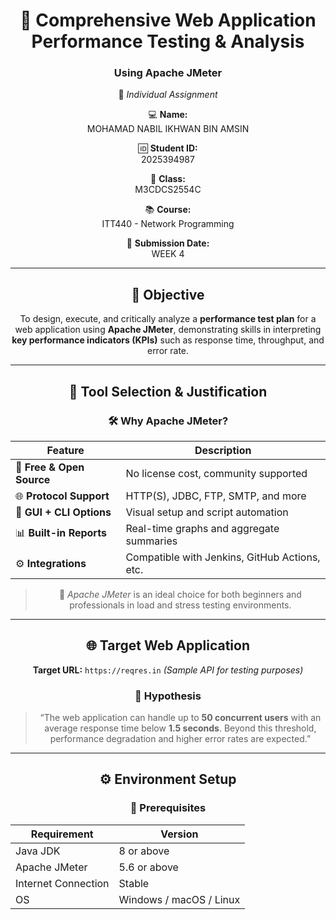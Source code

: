 <div align="center">

<div align="center">

# 🧪 Comprehensive Web Application Performance Testing & Analysis  
### Using **Apache JMeter**  

📘 *Individual Assignment*  

💻 **Name:**  
MOHAMAD NABIL IKHWAN BIN AMSIN

🆔 **Student ID:**  
2025394987  

🏫 **Class:**  
M3CDCS2554C  

📚 **Course:**  
ITT440 - Network Programming  

📅 **Submission Date:**  
WEEK 4

</div>

---

## 🎯 Objective  

To design, execute, and critically analyze a **performance test plan** for a web application using **Apache JMeter**, demonstrating skills in interpreting **key performance indicators (KPIs)** such as response time, throughput, and error rate.

---

## 🧰 Tool Selection & Justification  

### 🛠 Why Apache JMeter?

| Feature | Description |
|----------|--------------|
| 💸 **Free & Open Source** | No license cost, community supported |
| 🌐 **Protocol Support** | HTTP(S), JDBC, FTP, SMTP, and more |
| 🧩 **GUI + CLI Options** | Visual setup and script automation |
| 📊 **Built-in Reports** | Real-time graphs and aggregate summaries |
| ⚙️ **Integrations** | Compatible with Jenkins, GitHub Actions, etc. |

> 🧠 *Apache JMeter* is an ideal choice for both beginners and professionals in load and stress testing environments.

---

## 🌐 Target Web Application  

**Target URL:** `https://reqres.in` *(Sample API for testing purposes)*  

### 🧩 Hypothesis  

> “The web application can handle up to **50 concurrent users** with an average response time below **1.5 seconds**. Beyond this threshold, performance degradation and higher error rates are expected.”

---

## ⚙️ Environment Setup  

### 🧩 Prerequisites  

| Requirement | Version |
|--------------|----------|
| Java JDK | 8 or above |
| Apache JMeter | 5.6 or above |
| Internet Connection | Stable |
| OS | Windows / macOS / Linux |
